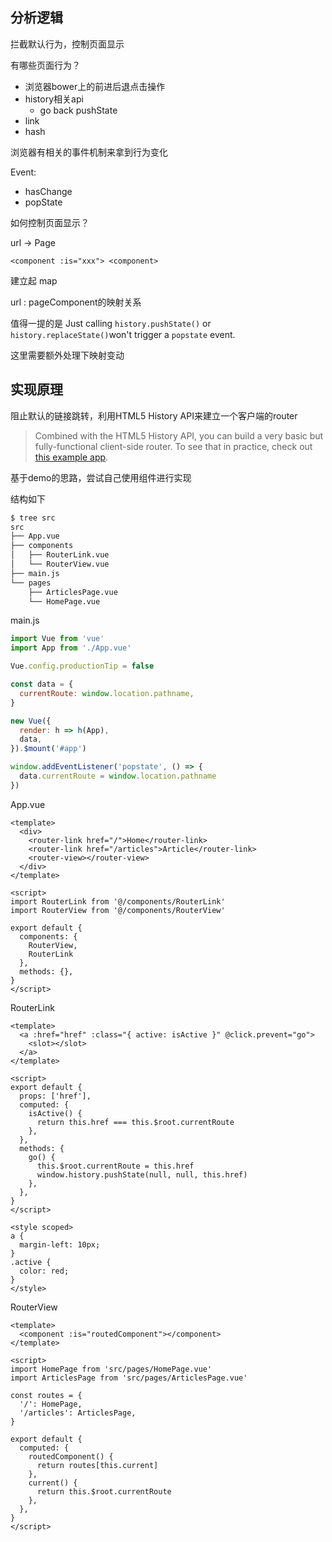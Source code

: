 ## 分析逻辑

拦截默认行为，控制页面显示

有哪些页面行为？

- 浏览器bower上的前进后退点击操作
- history相关api
  - go back pushState
- link
- hash

浏览器有相关的事件机制来拿到行为变化

Event:

- hasChange
- popState



如何控制页面显示？

url -> Page

```vue
<component :is="xxx"> <component>
```

建立起 map 

url : pageComponent的映射关系



值得一提的是 Just calling `history.pushState()` or `history.replaceState()`won't trigger a `popstate` event. 

这里需要额外处理下映射变动



## 实现原理

阻止默认的链接跳转，利用HTML5 History API来建立一个客户端的router

> Combined with the HTML5 History API, you can build a very basic but fully-functional client-side router. To see that in practice, check out [this example app](https://github.com/chrisvfritz/vue-2.0-simple-routing-example).



基于demo的思路，尝试自己使用组件进行实现

结构如下

```zsh
$ tree src 
src
├── App.vue
├── components
│   ├── RouterLink.vue
│   └── RouterView.vue
├── main.js
└── pages
    ├── ArticlesPage.vue
    └── HomePage.vue
```

main.js

```js
import Vue from 'vue'
import App from './App.vue'

Vue.config.productionTip = false

const data = {
  currentRoute: window.location.pathname,
}

new Vue({
  render: h => h(App),
  data,
}).$mount('#app')

window.addEventListener('popstate', () => {
  data.currentRoute = window.location.pathname
})
```



App.vue

```vue
<template>
  <div>
    <router-link href="/">Home</router-link>
    <router-link href="/articles">Article</router-link>
    <router-view></router-view>
  </div>
</template>

<script>
import RouterLink from '@/components/RouterLink'
import RouterView from '@/components/RouterView'

export default {
  components: {
    RouterView,
    RouterLink
  },
  methods: {},
}
</script>
```



RouterLink

```vue
<template>
  <a :href="href" :class="{ active: isActive }" @click.prevent="go">
    <slot></slot>
  </a>
</template>

<script>
export default {
  props: ['href'],
  computed: {
    isActive() {
      return this.href === this.$root.currentRoute
    },
  },
  methods: {
    go() {
      this.$root.currentRoute = this.href
      window.history.pushState(null, null, this.href)
    },
  },
}
</script>

<style scoped>
a {
  margin-left: 10px;
}
.active {
  color: red;
}
</style>
```



RouterView

```vue
<template>
  <component :is="routedComponent"></component>
</template>

<script>
import HomePage from 'src/pages/HomePage.vue'
import ArticlesPage from 'src/pages/ArticlesPage.vue'

const routes = {
  '/': HomePage,
  '/articles': ArticlesPage,
}

export default {
  computed: {
    routedComponent() {
      return routes[this.current]
    },
    current() {
      return this.$root.currentRoute
    },
  },
}
</script>
```
